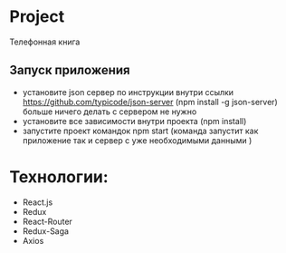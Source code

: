 Project 
================
Телефонная книга

## Запуск приложения 
- установите json сервер по инструкции внутри ссылки https://github.com/typicode/json-server (npm install -g json-server) больше ничего делать с сервером не нужно
- установите все зависимости внутри проекта (npm install)
- запустите проект командок npm start (команда запустит как приложение так и сервер с уже необходимыми данными )

Технологии:
================
* React.js
* Redux
* React-Router
* Redux-Saga
* Axios
